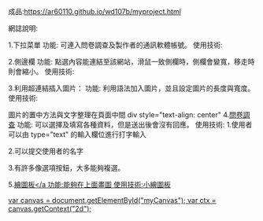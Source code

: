 成品:https://ar60110.github.io/wd107b/myproject.html

網誌說明:

1.下拉菜單 功能: 可連入問卷調查及製作者的通訊軟體帳號。 使用技術:

2.側邊欄 功能: 點選內容能連結至該網站，滑鼠一致側欄時，側欄會變寬，移走時則會縮小。 使用技術:

3.利用超連結插入圖片： 功能: 利用語法加入圖片，並且設定圖片的長度與寬度。 使用技術: 

圖片的置中方法與文字整理在頁面中間 div style="text-align: center"
4.<a href="https://ar60110.github.io/wd107b/survey.html">問卷調查</a> 功能: 可以選擇及填寫各種資料，但是送出後會沒有回應。 使用技術: 1.使用者可以由 type="text" 的輸入欄位進行打字輸入

2.可以提交使用者的名字

3.有許多像選項按鈕，大多能夠複選。

5.<a href="https://ar60110.github.io/wd107b/canvas.html">繪圖板</a 功能:能夠在上面畫圖 使用技術:小繪圖板

var canvas = document.getElementById("myCanvas"); var ctx = canvas.getContext("2d");
